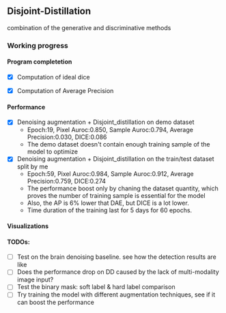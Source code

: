## Disjoint-Distillation
combination of the generative and discriminative methods


### Working progress
#### Program completetion
- [x] Computation of ideal dice
- [x] Computation of Average Precision


#### Performance
- [x] Denoising augmentation + Disjoint_distillation on demo dataset
  - Epoch:19, Pixel Auroc:0.850, Sample Auroc:0.794, Average Precision:0.030, DICE:0.086
  - The demo dataset doesn't contain enough training sample of the model to optimize
- [x] Denoising augmentation + Disjoint_distillation on the train/test dataset split by me
  - Epoch:59, Pixel Auroc:0.984, Sample Auroc:0.912, Average Precision:0.759, DICE:0.274
  - The performance boost only by chaning the dataset quantity, which proves the number of training sample is essential for the model
  - Also, the AP is 6% lower that DAE, but DICE is a lot lower.
  - Time duration of the training last for 5 days for 60 epochs.
  
  
#### Visualizations
 

#### TODOs:
- [ ] Test on the brain denoising baseline. see how the detection results are like
 - [ ] Does the performance drop on DD caused by the lack of multi-modality image input?
- [ ] Test the binary mask: soft label & hard label comparison
- [ ] Try training the model with different augmentation techniques, see if it can boost the performance
